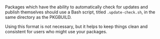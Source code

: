 Packages which have the ability to automatically check for updates and publish themselves should use a Bash script, titled `.update-check.sh`, in the same directory as the PKGBUILD.

Using this format is not necessary, but it helps to keep things clean and consistent for users who might use your packages.
